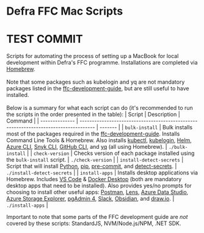 # Defra FFC Mac Scripts

# TEST COMMIT
Scripts for automating the process of setting up a MacBook for local development within Defra's FFC programme. Installations are completed via [Homebrew](https://brew.sh/).<br><br> Note that some packages such as kubelogin and yq are not mandatory packages listed in the [ffc-development-guide](https://github.com/DEFRA/ffc-development-guide/blob/main/docs/local-development-setup/index.md), but are still useful to have installed.<br><br> Below is a summary for what each script can do (it's recommended to run the scripts in the order presented in the table):
| Script | Description | Command |
| -------------- | ------------------------------------------------------------------------------------ | ------- |
| `bulk-install` | Bulk installs most of the packages required in the [ffc-development-guide](https://github.com/DEFRA/ffc-development-guide/blob/main/docs/local-development-setup/index.md). Installs Command Line Tools & Homebrew. Also installs [kubectl](https://kubernetes.io/docs/tasks/tools/install-kubectl-macos/), [kubelogin](https://azure.github.io/kubelogin/install.html), [Helm](https://helm.sh/docs/intro/install/), [Azure CLI](https://learn.microsoft.com/en-us/cli/azure/install-azure-cli-macos), [Snyk CLI](https://docs.snyk.io/snyk-cli/install-or-update-the-snyk-cli#install-with-homebrew-macos-linux), [GitHub CLI](https://github.com/cli/cli), and [yq](https://github.com/mikefarah/yq) (all using Homebrew). | `./bulk-install` |
| `check-version` | Checks version of each package installed using the `bulk-install` script. | `./check-version` |
| `install-detect-secrets` | Script that will install [Python](https://www.python.org/), [pip](https://github.com/pypa/pip), [pre-commit](https://pre-commit.com/), and [detect-secrets](https://github.com/Yelp/detect-secrets). | `./install-detect-secrets` |
| `install-apps` | Installs desktop applications via Homebrew. Includes [VS Code](https://code.visualstudio.com/) & [Docker Desktop](https://www.docker.com/products/docker-desktop/) (both are mandatory desktop apps that need to be installed). Also provides yes/no prompts for choosing to install other useful apps: [Postman](https://www.postman.com/), [Lens](https://k8slens.dev/), [Azure Data Studio](https://learn.microsoft.com/en-us/azure-data-studio/download-azure-data-studio?tabs=win-install%2Cwin-user-install%2Credhat-install%2Cwindows-uninstall%2Credhat-uninstall), [Azure Storage Explorer](https://azure.microsoft.com/en-gb/free/storage/search/?ef_id=_k_Cj0KCQjw6uWyBhD1ARIsAIMcADr3pPhcd4tuNi45EqIve03G9HkloRl_VklBtaCqR8cQ3BktkTEhy20aArY_EALw_wcB_k_&OCID=AIDcmm3bvqzxp1_SEM__k_Cj0KCQjw6uWyBhD1ARIsAIMcADr3pPhcd4tuNi45EqIve03G9HkloRl_VklBtaCqR8cQ3BktkTEhy20aArY_EALw_wcB_k_&gad_source=1&gclid=Cj0KCQjw6uWyBhD1ARIsAIMcADr3pPhcd4tuNi45EqIve03G9HkloRl_VklBtaCqR8cQ3BktkTEhy20aArY_EALw_wcB), [pgAdmin 4](https://www.pgadmin.org/), [Slack](https://slack.com/intl/en-gb/), [Obsidian](https://obsidian.md/), and [draw.io](https://www.drawio.com/). | `./install-apps` |

Important to note that some parts of the FFC development guide are _not_ covered by these scripts: StandardJS, NVM/Node.js/NPM, .NET SDK.

